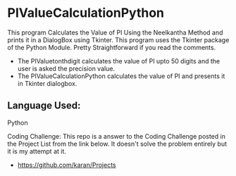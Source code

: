 # PIValueCalculationPython
This program Calculates the Value of PI Using the Neelkantha Method and prints it in a DialogBox using Tkinter.
This program uses the Tkinter package of the Python Module. Pretty Straightforward if you read the comments.
* The PIValuetonthdigit calculates the value of PI upto 50 digits and the user is asked the precision value.
* The PIValueCalculationPython calculates the value of PI and presents it in Tkinter dialogbox.

## Language Used:
Python

Coding Challenge:
This repo is a answer to the Coding Challenge posted in the Project List from the link below. It doesn't solve the problem entirely but it is my attempt at it.
* https://github.com/karan/Projects
